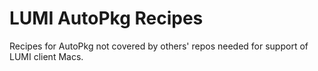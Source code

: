 LUMI AutoPkg Recipes
====================

Recipes for AutoPkg not covered by others' repos needed for support of LUMI client Macs.

